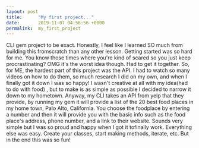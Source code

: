 ```yaml
---
layout: post
title:      "My first project..."
date:       2019-11-07 04:56:56 +0000
permalink:  my_first_project
---
```



CLI gem project to be exact. Honestly, I feel like I learned SO much from building this fromscratch than any other lesson. Getting started was so hard  for me. You know those times where you're kind of scared so you just keep procrastinating? OMG it's the worst idea though. Had to get it together. So, for ME, the hardest part of this project was the API. I had to watch so many videos on how to do them, so much research I did on my own, and when I finally got it down I was so happy! I wasn't creative at all with my idea(had to do with food) , but to make is as simple as possible I decided to narrow it down to my hometown. Anyway, my CLI takes an API from yelp that they provide, by running my gem it will provide a list of the 20 best food places in my home town, Palo Alto, California. You choose the foodplace by entering a number and then it will provide you with the basic info such as the food place's address, phone number, and a link to their website. Sounds very simple but I was so proud and happy when I got it tofinally work. Everything else was easy. Create your classes, start making methods, iterate, etc. But in the end this was so fun!
